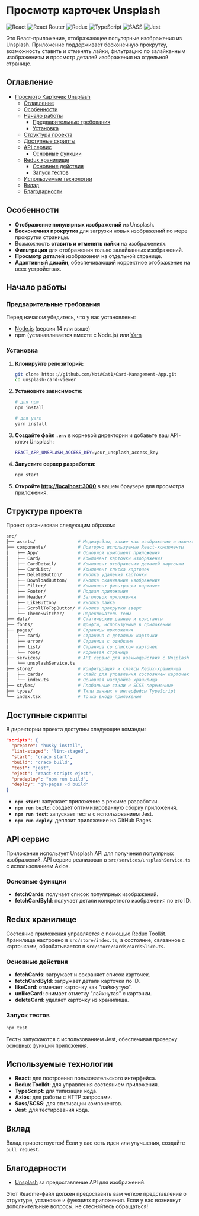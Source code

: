 # Просмотр карточек Unsplash

![React](https://img.shields.io/badge/react-%2320232a.svg?style=for-the-badge&logo=react&logoColor=%2361DAFB)
![React Router](https://img.shields.io/badge/React_Router-CA4245?style=for-the-badge&logo=react-router&logoColor=white)
![Redux](https://img.shields.io/badge/redux-%23593d88.svg?style=for-the-badge&logo=redux&logoColor=white)
![TypeScript](https://img.shields.io/badge/typescript-%23007ACC.svg?style=for-the-badge&logo=typescript&logoColor=white)
![SASS](https://img.shields.io/badge/SASS-hotpink.svg?style=for-the-badge&logo=SASS&logoColor=white)
![Jest](https://img.shields.io/badge/-jest-%23C21325?style=for-the-badge&logo=jest&logoColor=white)

Это React-приложение, отображающее популярные изображения из Unsplash. Приложение поддерживает бесконечную прокрутку, возможность ставить и отменять лайки, фильтрацию по залайканным изображениям и просмотр деталей изображения на отдельной странице.

## Оглавление

- [Просмотр Карточек Unsplash](#просмотр-карточек-unsplash)
  - [Оглавление](#оглавление)
  - [Особенности](#особенности)
  - [Начало работы](#начало-работы)
    - [Предварительные требования](#предварительные-требования)
    - [Установка](#установка)
  - [Структура проекта](#структура-проекта)
  - [Доступные скрипты](#доступные-скрипты)
  - [API сервис](#api-сервис)
    - [Основные функции](#основные-функции)
  - [Redux хранилище](#redux-хранилище)
    - [Основные действия](#основные-действия)
    - [Запуск тестов](#запуск-тестов)
  - [Используемые технологии](#используемые-технологии)
  - [Вклад](#вклад)
  - [Благодарности](#благодарности)

## Особенности

- **Отображение популярных изображений** из Unsplash.
- **Бесконечная прокрутка** для загрузки новых изображений по мере прокрутки страницы.
- Возможность **ставить и отменять лайки** на изображениях.
- **Фильтрация** для отображения только залайканных изображений.
- **Просмотр деталей** изображения на отдельной странице.
- **Адаптивный дизайн**, обеспечивающий корректное отображение на всех устройствах.

## Начало работы

### Предварительные требования

Перед началом убедитесь, что у вас установлены:

- [Node.js](https://nodejs.org/en/download/) (версии 14 или выше)
- npm (устанавливается вместе с Node.js) или [Yarn](https://classic.yarnpkg.com/lang/en/docs/install/#windows-stable)

### Установка

1. **Клонируйте репозиторий:**

   ```bash
   git clone https://github.com/NotACat1/Card-Management-App.git
   cd unsplash-card-viewer
   ```

2. **Установите зависимости:**

   ```bash
   # для npm
   npm install

   # для yarn
   yarn install
   ```

3. **Создайте файл `.env`** в корневой директории и добавьте ваш API-ключ Unsplash:

   ```bash
   REACT_APP_UNSPLASH_ACCESS_KEY=your_unsplash_access_key
   ```

4. **Запустите сервер разработки:**

   ```bash
   npm start
   ```

5. **Откройте [http://localhost:3000](http://localhost:3000)** в вашем браузере для просмотра приложения.

## Структура проекта

Проект организован следующим образом:

```bash
src/
├── assets/                # Медиафайлы, такие как изображения и иконки
├── components/            # Повторно используемые React-компоненты
│   ├── App/               # Основной компонент приложения
│   ├── Card/              # Компонент карточки изображения
│   ├── CardDetail/        # Компонент отображения деталей карточки
│   ├── CardList/          # Компонент списка карточек
│   ├── DeleteButton/      # Кнопка удаления карточки
│   ├── DownloadButton/    # Кнопка скачивания изображения
│   ├── Filter/            # Компонент фильтрации карточек
│   ├── Footer/            # Подвал приложения
│   ├── Header/            # Заголовок приложения
│   ├── LikeButton/        # Кнопка лайка
│   ├── ScrollToTopButton/ # Кнопка прокрутки вверх
│   └── ThemeSwitcher/     # Переключатель темы
├── data/                  # Статические данные и константы
├── fonts/                 # Шрифты, используемые в приложении
├── pages/                 # Страницы приложения
│   ├── card/              # Страница с деталями карточки
│   ├── error/             # Страница с ошибками
│   ├── list/              # Страница со списком карточек
│   └── root/              # Корневая страница
├── services/              # API сервис для взаимодействия с Unsplash
│   └── unsplashService.ts
├── store/                 # Конфигурация и слайсы Redux-хранилища
│   ├── cards/             # Слайс для управления состоянием карточек
│   └── index.ts           # Основная настройка хранилища
├── styles/                # Глобальные стили и SCSS переменные
├── types/                 # Типы данных и интерфейсы TypeScript
└── index.tsx              # Точка входа приложения
```

## Доступные скрипты

В директории проекта доступны следующие команды:

```json
"scripts": {
  "prepare": "husky install",
  "lint-staged": "lint-staged",
  "start": "craco start",
  "build": "craco build",
  "test": "jest",
  "eject": "react-scripts eject",
  "predeploy": "npm run build",
  "deploy": "gh-pages -d build"
}
```

- **`npm start`**: запускает приложение в режиме разработки.
- **`npm run build`**: создает оптимизированную сборку приложения.
- **`npm run test`**: запускает тесты с использованием Jest.
- **`npm run deploy`**: деплоит приложение на GitHub Pages.

## API сервис

Приложение использует Unsplash API для получения популярных изображений. API сервис реализован в `src/services/unsplashService.ts` с использованием Axios.

### Основные функции

- **fetchCards**: получает список популярных изображений.
- **fetchCardById**: получает детали конкретного изображения по его ID.

## Redux хранилище

Состояние приложения управляется с помощью Redux Toolkit. Хранилище настроено в `src/store/index.ts`, а состояние, связанное с карточками, обрабатывается в `src/store/cards/cardsSlice.ts`.

### Основные действия

- **fetchCards**: загружает и сохраняет список карточек.
- **fetchCardById**: загружает детали карточки по ID.
- **likeCard**: отмечает карточку как "лайкнутую".
- **unlikeCard**: снимает отметку "лайкнутая" с карточки.
- **deleteCard**: удаляет карточку из хранилища.

### Запуск тестов

```bash
npm test
```

Тесты запускаются с использованием Jest, обеспечивая проверку основных функций приложения.

## Используемые технологии

- **React**: для построения пользовательского интерфейса.
- **Redux Toolkit**: для управления состоянием приложения.
- **TypeScript**: для типизации кода.
- **Axios**: для работы с HTTP запросами.
- **Sass/SCSS**: для стилизации компонентов.
- **Jest**: для тестирования кода.

## Вклад

Вклад приветствуется! Если у вас есть идеи или улучшения, создайте `pull request`.

## Благодарности

- [Unsplash](https://unsplash.com) за предоставление API для изображений.

Этот Readme-файл должен предоставить вам четкое представление о структуре, установке и функциях приложения. Если у вас возникнут дополнительные вопросы, не стесняйтесь обращаться!

